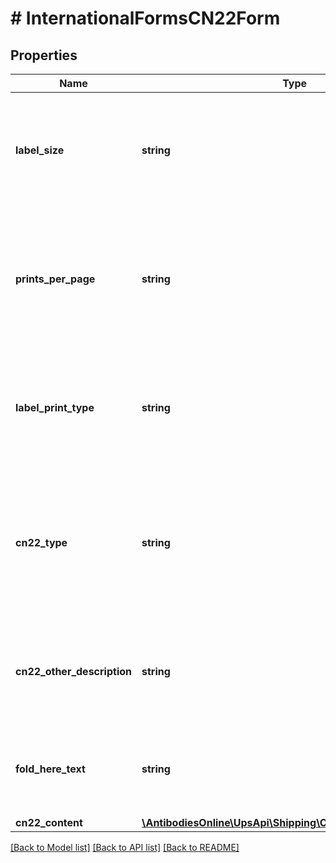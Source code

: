 # # InternationalFormsCN22Form

## Properties

Name | Type | Description | Notes
------------ | ------------- | ------------- | -------------
**label_size** | **string** | Provide the valid values:  6 &#x3D; 4X6 1 &#x3D; 8.5X11   Required if the CN22 form container is present. |
**prints_per_page** | **string** | Number of label per page. Currently 1 per page is supported.  Required if the CN22 form container is present. |
**label_print_type** | **string** | Valid Values are pdf, png, gif, zpl, star, epl2 and spl.   Required if the CN22 form container is present. |
**cn22_type** | **string** | Valid values:  1 &#x3D; GIFT 2 &#x3D; DOCUMENTS 3 &#x3D; COMMERCIAL SAMPLE 4 &#x3D; OTHER  Required if the CN22 form container is present. |
**cn22_other_description** | **string** | Required if CN22Type is OTHER.  Required if the CN22 form container is present. | [optional]
**fold_here_text** | **string** | String will replace default \&quot;Fold Here\&quot; text displayed on the label. | [optional]
**cn22_content** | [**\AntibodiesOnline\UpsApi\Shipping\CN22FormCN22Content[]**](CN22FormCN22Content.md) |  |

[[Back to Model list]](../../README.md#models) [[Back to API list]](../../README.md#endpoints) [[Back to README]](../../README.md)
